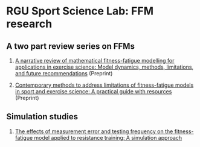 # RGU Sport Science Lab: FFM research

## A two part review series on FFMs

1. [A narrative review of mathematical fitness-fatigue modelling for applications in exercise science: Model dynamics, methods, limitations, and future recommendations](https://osf.io/preprints/sportrxiv/ap75j/) (Preprint)

2. [Contemporary methods to address limitations of fitness-fatigue models in sport and exercise science: A practical guide with resources]() (Preprint)

## Simulation studies

1. [The effects of measurement error and testing frequency on the fitness-fatigue model applied to resistance training: A simulation approach](https://journals.sagepub.com/doi/full/10.1177/1747954119887721)